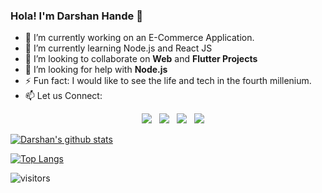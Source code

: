 ### Hola! I'm Darshan Hande 👋

- 🔭 I’m currently working on an E-Commerce Application.
- 🌱 I’m currently learning Node.js and React JS
- 👯 I’m looking to collaborate on **Web** and **Flutter Projects**
- 🤔 I’m looking for help with **Node.js**
- ⚡ Fun fact: I would like to see the life and tech in the fourth millenium.
- 📫 Let us Connect: 
  <p align='center'>
  <a href="mailto:darshanhande11@gmail.com"><img src="https://img.shields.io/badge/gmail-%23D14836.svg?&style=for-the-badge&logo=gmail&logoColor=white" /></a>&nbsp;&nbsp;
  <a href="https://www.linkedin.com/in/darshan-hande-6a7479128/"><img src="https://img.shields.io/badge/linkedin-%230077B5.svg?&style=for-the-badge&logo=linkedin&logoColor=white" /></a>&nbsp;&nbsp;
  <a href="https://twitter.com/hande_darshan"><img src="https://img.shields.io/badge/twitter-%231DA1F2.svg?&style=for-the-badge&logo=twitter&logoColor=white"/></a>&nbsp;&nbsp;
  <a href="https://www.instagram.com/darshanhande11/"><img src="https://img.shields.io/badge/instagram-%23E4405F.svg?&style=for-the-badge&logo=instagram&logoColor=white" /></a>&nbsp;&nbsp;

[![Darshan's github stats](https://github-readme-stats.vercel.app/api?username=darshanhande11&theme=radical&count_private=true)](https://github.com/darshanhande11/github-readme-stats)


[![Top Langs](https://github-readme-stats.vercel.app/api/top-langs/?username=darshanhande11&&hide=CSS&layout=compact&theme=radical)](https://github.com/darshanhande11/github-readme-stats)

![visitors](https://visitor-badge.glitch.me/badge?page_id=darshanhande11.darshanhande11)
